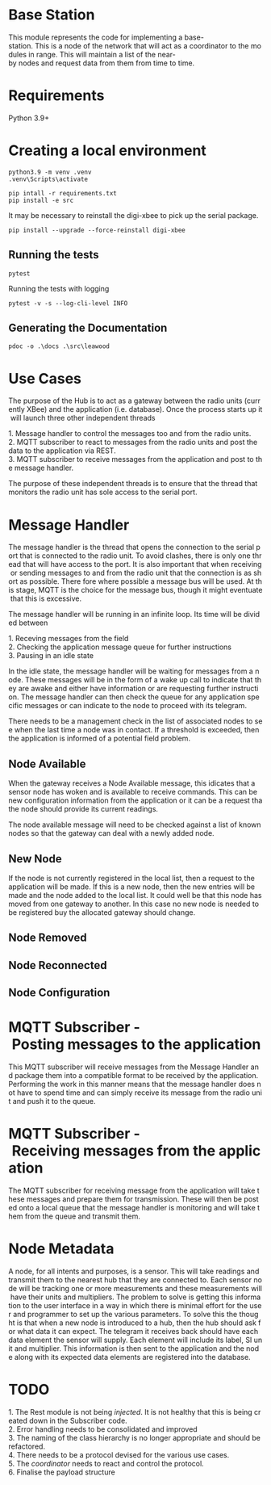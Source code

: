 # Base Station
This module represents the code for implementing a base-station. This is a node of the network that will act as a coordinator to the modules in range. This will maintain a list of the near-by nodes and request data from them from time to time.

# Requirements
Python 3.9+

# Creating a local environment

```shell
python3.9 -m venv .venv
.venv\Scripts\activate
```

```shell
pip intall -r requirements.txt
pip install -e src
```

It may be necessary to reinstall the digi-xbee to pick up the serial package.
```shell
pip install --upgrade --force-reinstall digi-xbee
```

## Running the tests

```
pytest
```

Running the tests with logging
```
pytest -v -s --log-cli-level INFO
```
## Generating the Documentation
 
 ```
 pdoc -o .\docs .\src\leawood
```

# Use Cases

The purpose of the Hub is to act as a gateway between the radio units (currently XBee) and the application (i.e. database). Once the process starts up it will launch three other independent threads 

1. Message handler to control the messages too and from the radio units.
2. MQTT subscriber to react to messages from the radio units and post the data to the application via REST.
3. MQTT subscriber to receive messages from the application and post to the message handler.

The purpose of these independent threads is to ensure that the thread that monitors the radio unit has sole access to the serial port.

# Message Handler
The message handler is the thread that opens the connection to the serial port that is connected to the radio unit. To avoid clashes, there is only one thread that will have access to the port. It is also important that when receiving or sending messages to and from the radio unit that the connection is as short as possible. There fore where possible a message bus will be used. At this stage, MQTT is the choice for the message bus, though it might eventuate that this is excessive.

The message handler will be running in an infinite loop. Its time will be divided between

1. Receving messages from the field
2. Checking the application message queue for further instructions
3. Pausing in an idle state

In the idle state, the message handler will be waiting for messages from a node. These messages will be in the form of a wake up call to indicate that they are awake and either have information or are requesting further instruction. The message handler can then check the queue for any application specific messages or can indicate to the node to proceed with its telegram.

There needs to be a management check in the list of associated nodes to see when the last time a node was in contact. If a threshold is exceeded, then the application is informed of a potential field problem.

## Node Available
When the gateway receives a Node Available message, this idicates that a sensor node has woken and is available to receive commands. This can be new configuration information from the application or it can be a request tha the node should provide its current readings.

The node available message will need to be checked against a list of known nodes so that the gateway can deal with a newly added node.

## New Node
If the node is not currently registered in the local list, then a request to the application will be made. If this is a new node, then the new entries will be made and the node added to the local list. It could well be that this node has moved from one gateway to another. In this case no new node is needed to be registered buy the allocated gateway should change.

## Node Removed

## Node Reconnected

## Node Configuration

# MQTT Subscriber - Posting messages to the application
This MQTT subscriber will receive messages from the Message Handler and package them into a compatible format to be received by the application. Performing the work in this manner means that the message handler does not have to spend time and can simply receive its message from the radio unit and push it to the queue.

# MQTT Subscriber - Receiving messages from the application
The MQTT subscriber for receiving message from the application will take these messages and prepare them for transmission. These will then be posted onto a local queue that the message handler is monitoring and will take them from the queue and transmit them.

# Node Metadata
A node, for all intents and purposes, is a sensor. This will take readings and transmit them to the nearest hub that they are connected to. Each sensor node will be tracking one or more measurements and these measurements will have their units and multipliers. The problem to solve is getting this information to the user interface in a way in which there is minimal effort for the user and programmer to set up the various parameters. To solve this the thought is that when a new node is introduced to a hub, then the hub should ask for what data it can expect. The telegram it receives back should have each data element the sensor will supply. Each element will include its label, SI unit and multiplier. This information is then sent to the application and the node along with its expected data elements are registered into the database.


# TODO
1. The Rest module is not being _injected_. It is not healthy that this is being created down in the Subscriber code.
2. Error handling needs to be consolidated and improved
3. The naming of the class hierarchy is no longer appropriate and should be refactored.
4. There needs to be a protocol devised for the various use cases.
5. The _coordinator_ needs to react and control the protocol.
6. Finalise the payload structure

